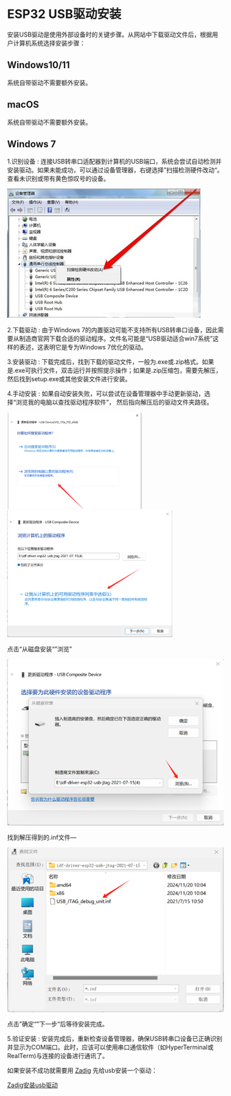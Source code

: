 # ESP32 USB驱动安装

安装USB驱动是使用外部设备时的关键步骤。从网站中下载驱动文件后，根据用户计算机系统选择安装步骤：

## Windows10/11

系统自带驱动不需要额外安装。

## macOS

系统自带驱动不需要额外安装。

## Windows 7

1.识别设备 :  连接USB转串口适配器到计算机的USB端口，系统会尝试自动检测并安装驱动。如果未能成功，可以通过设备管理器，右键选择”扫描检测硬件改动“。查看未识别或带有黄色惊叹号的设备。

![](picture\1.png)

2.下载驱动 :  由于Windows  7的内置驱动可能不支持所有USB转串口设备，因此需要从制造商官网下载合适的驱动程序。文件名可能是“USB驱动适合win7系统”这样的表述，这表明它是专为Windows 7优化的驱动。

3.安装驱动 : 下载完成后，找到下载的驱动文件，一般为.exe或.zip格式。如果是.exe可执行文件，双击运行并按照提示操作；如果是.zip压缩包，需要先解压，然后找到setup.exe或其他安装文件进行安装。

4.手动安装 : 如果自动安装失败，可以尝试在设备管理器中手动更新驱动，选择“浏览我的电脑以查找驱动程序软件”， 然后指向解压后的驱动文件夹路径。

<img src="picture\2.png" style="zoom: 50%;" /><img src="picture\3.png" style="zoom: 50%;" />

点击“从磁盘安装“”浏览”

![](picture\4.png)

找到解压得到的.inf文件—

![](picture\5.png)

点击”确定“”下一步“后等待安装完成。

5.验证安装 : 安装完成后，重新检查设备管理器，确保USB转串口设备已正确识别并显示为COM端口。此时，应该可以使用串口通信软件（如HyperTerminal或RealTerm)与连接的设备进行通讯了。

如果安装不成功就需要用 [Zadig](https://zadig.akeo.ie/) 先给usb安装一个驱动：

 [Zadig安装usb驱动](https://blog.csdn.net/qq_62078117/article/details/135510767) 